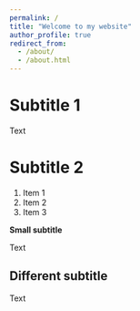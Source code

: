 ```yaml
---
permalink: /
title: "Welcome to my website"
author_profile: true
redirect_from: 
  - /about/
  - /about.html
---
```


Subtitle 1
======
Text

Subtitle 2
======
1. Item 1
1. Item 2
1. Item 3

**Small subtitle**

Text

Different subtitle
------
Text
